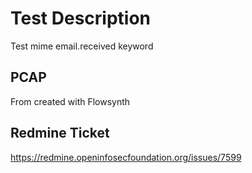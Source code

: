 # Test Description
Test mime email.received keyword

## PCAP
From created with Flowsynth

## Redmine Ticket
https://redmine.openinfosecfoundation.org/issues/7599
